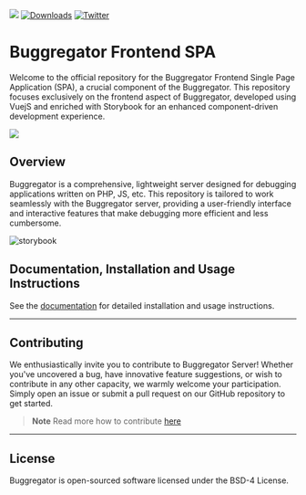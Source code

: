 <a href="https://discord.gg/vDsCD3EKUB"><img src="https://img.shields.io/badge/discord-chat-magenta.svg"></a>
[![Downloads](https://img.shields.io/docker/pulls/butschster/buggregator.svg)](https://hub.docker.com/repository/docker/butschster/buggregator)
[![Twitter](https://img.shields.io/badge/twitter-Follow-blue)](https://twitter.com/buggregator)

# Buggregator Frontend SPA

Welcome to the official repository for the Buggregator Frontend Single Page Application (SPA), a crucial component of the Buggregator. This repository focuses exclusively on the frontend aspect of Buggregator, developed using VuejS and enriched with Storybook for an enhanced component-driven development experience.

<img src="https://github.com/buggregator/.github/assets/773481/24981ab5-510a-453c-a3c5-8a6f5e7bf358">

## Overview

Buggregator is a comprehensive, lightweight server designed for debugging applications written on PHP, JS, etc. This repository is tailored to work seamlessly with the Buggregator server, providing a user-friendly interface and interactive features that make debugging more efficient and less cumbersome.

![storybook](https://github.com/buggregator/frontend/assets/773481/4a7166ee-2f3e-4fda-b7c5-ede3b2601abc)


## Documentation, Installation and Usage Instructions

See the [documentation](https://docs.buggregator.dev/) for detailed installation and usage instructions.

---

## Contributing

We enthusiastically invite you to contribute to Buggregator Server! Whether you've uncovered a bug, have innovative feature suggestions, or wish to contribute in any other capacity, we warmly welcome your participation. Simply open an issue or submit a pull request on our GitHub repository to get started.

> **Note**
> Read more how to contribute [here](https://docs.buggregator.dev/contributing/architecture.html)

---

## License

Buggregator is open-sourced software licensed under the BSD-4 License.
